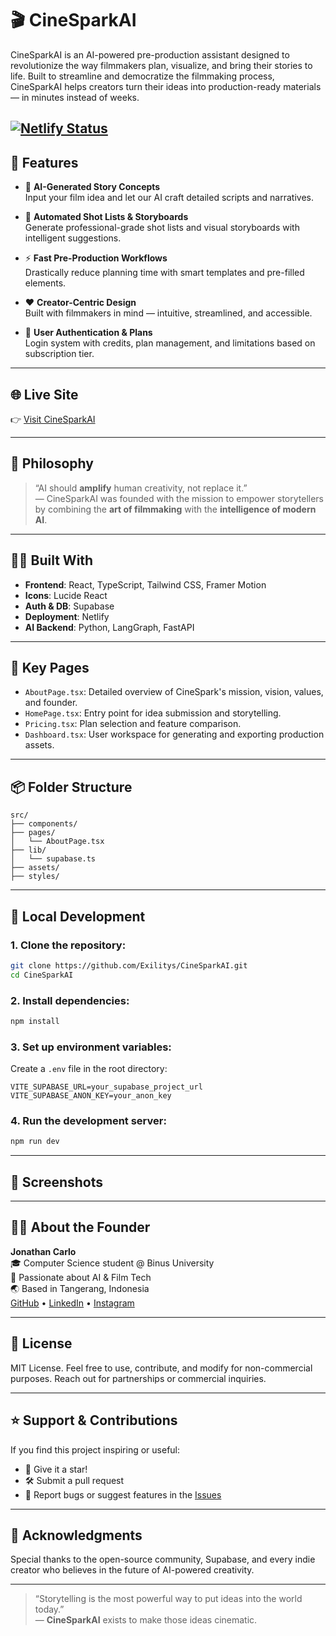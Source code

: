 
# 🎬 CineSparkAI

CineSparkAI is an AI-powered pre-production assistant designed to revolutionize the way filmmakers plan, visualize, and bring their stories to life. Built to streamline and democratize the filmmaking process, CineSparkAI helps creators turn their ideas into production-ready materials — in minutes instead of weeks.

[![Netlify Status](https://api.netlify.com/api/v1/badges/a603fbd0-483b-4640-9c5d-59659668b0f0/deploy-status)](https://app.netlify.com/projects/cinesparkai/deploys)
---

## 🚀 Features

- 🌟 **AI-Generated Story Concepts**  
  Input your film idea and let our AI craft detailed scripts and narratives.

- 🎥 **Automated Shot Lists & Storyboards**  
  Generate professional-grade shot lists and visual storyboards with intelligent suggestions.

- ⚡ **Fast Pre-Production Workflows**  
  Drastically reduce planning time with smart templates and pre-filled elements.

- ❤️ **Creator-Centric Design**  
  Built with filmmakers in mind — intuitive, streamlined, and accessible.

- 🔐 **User Authentication & Plans**  
  Login system with credits, plan management, and limitations based on subscription tier.

---

## 🌐 Live Site

👉 [Visit CineSparkAI](https://cinesparkai.netlify.app/)

---

## 🧠 Philosophy

> “AI should **amplify** human creativity, not replace it.”  
> — CineSparkAI was founded with the mission to empower storytellers by combining the **art of filmmaking** with the **intelligence of modern AI**.

---

## 👨‍💻 Built With

- **Frontend**: React, TypeScript, Tailwind CSS, Framer Motion  
- **Icons**: Lucide React  
- **Auth & DB**: Supabase  
- **Deployment**: Netlify
- **AI Backend**: Python, LangGraph, FastAPI

---

## 🧩 Key Pages

- `AboutPage.tsx`: Detailed overview of CineSpark's mission, vision, values, and founder.
- `HomePage.tsx`: Entry point for idea submission and storytelling.
- `Pricing.tsx`: Plan selection and feature comparison.
- `Dashboard.tsx`: User workspace for generating and exporting production assets.

---

## 📦 Folder Structure

```
src/
├── components/
├── pages/
│   └── AboutPage.tsx
├── lib/
│   └── supabase.ts
├── assets/
├── styles/
```

---

## 🧪 Local Development

### 1. Clone the repository:
```bash
git clone https://github.com/Exilitys/CineSparkAI.git
cd CineSparkAI
```

### 2. Install dependencies:
```bash
npm install
```

### 3. Set up environment variables:

Create a `.env` file in the root directory:

```env
VITE_SUPABASE_URL=your_supabase_project_url
VITE_SUPABASE_ANON_KEY=your_anon_key
```

### 4. Run the development server:
```bash
npm run dev
```

---

## 📸 Screenshots


---

## 🧑‍💼 About the Founder

**Jonathan Carlo**  
🎓 Computer Science student @ Binus University  
🔬 Passionate about AI & Film Tech  
🌏 Based in Tangerang, Indonesia  
[GitHub](https://github.com/Exilitys) • [LinkedIn](https://www.linkedin.com/in/jonathan-carlo-670b73233/) • [Instagram](https://www.instagram.com/jonathancarlo20/)

---

## 📜 License

MIT License. Feel free to use, contribute, and modify for non-commercial purposes. Reach out for partnerships or commercial inquiries.

---

## ⭐ Support & Contributions

If you find this project inspiring or useful:

- 🌟 Give it a star!
- 🛠️ Submit a pull request
- 🐞 Report bugs or suggest features in the [Issues](https://github.com/Exilitys/CineSparkAI/issues)

---

## 🙌 Acknowledgments

Special thanks to the open-source community, Supabase, and every indie creator who believes in the future of AI-powered creativity.

---

> “Storytelling is the most powerful way to put ideas into the world today.”  
> — **CineSparkAI** exists to make those ideas cinematic.
